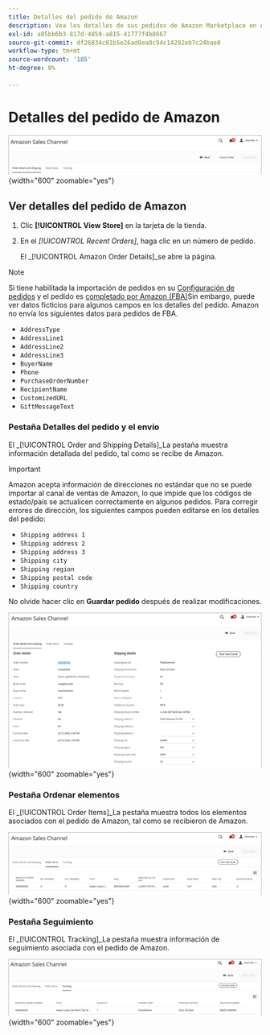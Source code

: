 ```yaml
---
title: Detalles del pedido de Amazon
description: Vea los detalles de sus pedidos de Amazon Marketplace en Adobe Commerce o en el administrador de Magento Open Source.
exl-id: a85bb6b3-817d-4859-a815-41777f4b8667
source-git-commit: df26834c81b5e26ad0ea8c94c14292eb7c24bae8
workflow-type: tm+mt
source-wordcount: '185'
ht-degree: 0%

---
```


# Detalles del pedido de Amazon

![Detalles del pedido de Amazon](assets/amazon-order-details-header.png){width="600" zoomable="yes"}

## Ver detalles del pedido de Amazon

1. Clic **[!UICONTROL View Store]** en la tarjeta de la tienda.

1. En el _[!UICONTROL Recent Orders]_, haga clic en un número de pedido.

   El _[!UICONTROL Amazon Order Details]_se abre la página.

>[!NOTE]
>
>Si tiene habilitada la importación de pedidos en su [Configuración de pedidos](./order-settings.md) y el pedido es [completado por Amazon (FBA)](./fulfilled-by.md)Sin embargo, puede ver datos ficticios para algunos campos en los detalles del pedido. Amazon no envía los siguientes datos para pedidos de FBA.
>
> - `AddressType`
> - `AddressLine1`
> - `AddressLine2`
> - `AddressLine3`
> - `BuyerName`
> - `Phone`
> - `PurchaseOrderNumber`
> - `RecipientName`
> - `CustomizedURL`
> - `GiftMessageText`


### Pestaña Detalles del pedido y el envío

El _[!UICONTROL Order and Shipping Details]_La pestaña muestra información detallada del pedido, tal como se recibe de Amazon.

>[!IMPORTANT]
>
>Amazon acepta información de direcciones no estándar que no se puede importar al canal de ventas de Amazon, lo que impide que los códigos de estado/país se actualicen correctamente en algunos pedidos. Para corregir errores de dirección, los siguientes campos pueden editarse en los detalles del pedido:
>
>- `Shipping address 1`
>- `Shipping address 2`
>- `Shipping address 3`
>- `Shipping city`
>- `Shipping region`
>- `Shipping postal code`
>- `Shipping country`
>
>No olvide hacer clic en **Guardar pedido** después de realizar modificaciones.

![Detalles de pedido y envío](assets/amazon-order-details.png){width="600" zoomable="yes"}

### Pestaña Ordenar elementos

El _[!UICONTROL Order Items]_La pestaña muestra todos los elementos asociados con el pedido de Amazon, tal como se recibieron de Amazon.

![Detalles del artículo del pedido](assets/amazon-order-item-details.png){width="600" zoomable="yes"}

### Pestaña Seguimiento

El _[!UICONTROL Tracking]_La pestaña muestra información de seguimiento asociada con el pedido de Amazon.

![Detalles de seguimiento](assets/amazon-order-tracking-details.png){width="600" zoomable="yes"}

